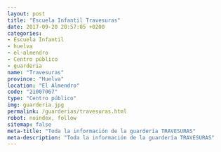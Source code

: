 ```yaml
---
layout: post
title: "Escuela Infantil Travesuras"
date: 2017-09-20 20:57:05 +0200
categories:
- Escuela Infantil
- huelva
- el-almendro
- Centro público
- guarderia
name: "Travesuras"
province: "Huelva"
location: "El Almendro"
code: "21007067"
type: "Centro público"
img: guarderia.jpg
permalink: /guarderias/travesuras.html
robot: noindex, follow
sitemap: false
meta-title: "Toda la información de la guardería TRAVESURAS"
meta-description: "Toda la información de la guardería TRAVESURAS"
---
```

